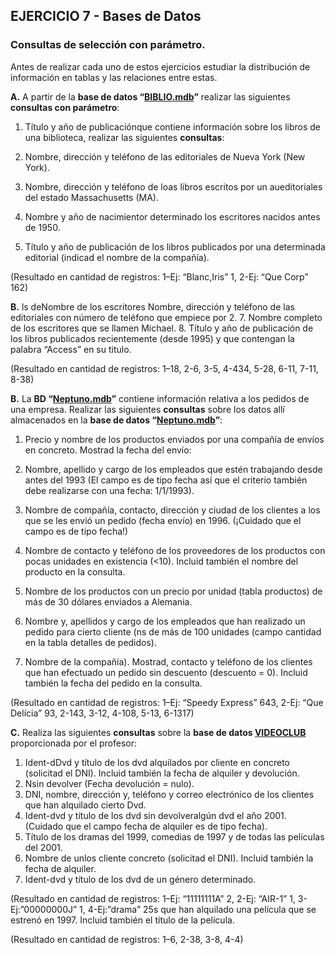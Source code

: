 ## EJERCICIO 7 - Bases de Datos
### Consultas de selección con parámetro.

Antes de realizar cada uno de estos ejercicios estudiar la distribución de información en tablas y las relaciones entre estas.

**A.** A partir de la **base de datos “[BIBLIO.mdb](http://descargas.teformas.com/Archivos%20Teformas/BIBLIO.accdb)”** realizar las siguientes **consultas con parámetro**:

1.  Título y año de publicaciónque contiene información sobre los libros de una biblioteca, realizar las siguientes **consultas**:

1.  Nombre, dirección y teléfono de las editoriales de Nueva York (New York).
2.  Nombre, dirección y teléfono de loas libros escritos por un aueditoriales del estado Massachusetts (MA).
3.  Nombre y año de nacimientor determinado los escritores nacidos antes de 1950.
24.  Título y año de publicación de los libros publicados por una determinada editorial (indicad el nombre de la compañía).

(Resultado en cantidad de registros: 1–Ej: “Blanc,Iris” 1, 2-Ej: “Que Corp” 162)

  
  

**B.** ls deNombre de los escritores   Nombre, dirección y teléfono de las editoriales con número de teléfono que empiece por 2.
7.  Nombre completo de los escritores que se llamen Michael.
8.  Título y año de publicación de los libros publicados recientemente (desde 1995) y que contengan la palabra “Access” en su titulo.

(Resultado en cantidad de registros: 1–18, 2-6, 3-5, 4-434, 5-28, 6-11, 7-11, 8-38)

  
  

**B.** La **BD “[Neptuno.mdb](http://descargas.teformas.com/Archivos%20Teformas/NEPTUNO.accdb)”** contiene información relativa a los pedidos de una empresa. Realizar las siguientes **consultas** sobre los datos allí almacenados en la **base de datos “[Neptuno.mdb](http://descargas.teformas.com/Archivos%20Teformas/NEPTUNO.accdb)”**:

1.  Precio y nombre de los productos enviados por una compañía de envíos en concreto. Mostrad la fecha del envío:

1.  Nombre, apellido y cargo de los empleados que estén trabajando desde antes del 1993 (El campo es de tipo fecha así que el criterio también debe realizarse con una fecha: 1/1/1993).
2.  Nombre de compañía, contacto, dirección y ciudad de los clientes a los que se les envió un pedido (fecha envío) en 1996. (¡Cuidado que el campo es de tipo fecha!)
3.  Nombre de contacto y teléfono de los proveedores de los productos con pocas unidades en existencia (<10). Incluid también el nombre del producto en la consulta.
4.  Nombre de los productos con un precio por unidad (tabla productos) de más de 30 dólares enviados a Alemania.
25.  Nombre y, apellidos y cargo de los empleados que han realizado un pedido para cierto cliente (ns de más de 100 unidades (campo cantidad en la tabla detalles de pedidos).
6.  Nombre de la compañía). Mostrad, contacto y teléfono de los clientes que han efectuado un pedido sin descuento (descuento = 0). Incluid también la fecha del pedido en la consulta.

(Resultado en cantidad de registros: 1–Ej: “Speedy Express” 643, 2-Ej: “Que Delícia” 93, 2-143, 3-12, 4-108, 5-13, 6-1317)

**C.** Realiza las siguientes **consultas** sobre la **base de datos [VIDEOCLUB](http://descargas.teformas.com/Archivos%20Teformas/VIDEOCLUB.accdb)** proporcionada por el profesor:

1.  Ident-dDvd y título de los dvd alquilados por cliente en concreto (solicitad el DNI). Incluid también la fecha de alquiler y devolución.
2.  Nsin devolver (Fecha devolución = nulo).
2.  DNI, nombre, dirección y, teléfono y correo electrónico de los clientes que han alquilado cierto Dvd.
3.  Ident-dvd y título de los dvd sin devolveralgún dvd el año 2001. (Cuidado que el campo fecha de alquiler es de tipo fecha).
3.  Título de los dramas del 1999, comedias de 1997 y de todas las películas del 2001.
4.  Nombre de unlos cliente concreto (solicitad el DNI). Incluid también la fecha de alquiler.
4.  Ident-dvd y título de los dvd de un género determinado.

(Resultado en cantidad de registros: 1–Ej: “11111111A” 2, 2-Ej: “AIR-1” 1, 3-Ej:”00000000J” 1, 4-Ej:”drama” 25s que han alquilado una película que se estrenó en 1997. Incluid también el título de la película.

(Resultado en cantidad de registros: 1–6, 2-38, 3-8, 4-4)
<!--stackedit_data:
eyJoaXN0b3J5IjpbMjA5MTM2MDc4MiwtMTYxMjI4NDU5MSwtMT
AzOTUwMjcyXX0=
-->